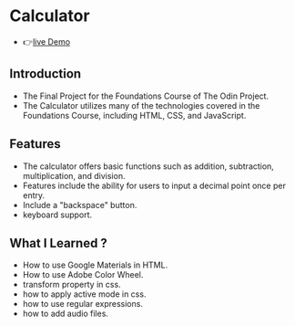 # Calculator
- 👉[live Demo](https://krishnasinghmahar.github.io/Calculator/)
  
## Introduction
- The Final Project for the Foundations Course of The Odin Project.
- The Calculator utilizes many of the technologies covered in the Foundations Course, including HTML, CSS, and JavaScript.

## Features
- The calculator offers basic functions such as addition, subtraction, multiplication, and division. 
- Features include the ability for users to input a decimal point once per entry. 
- Include  a "backspace" button.
- keyboard support.

## What I Learned ?
- How to use Google Materials in HTML.
- How to use Adobe Color Wheel.
- transform property in css.
- how to apply active mode in css.
- how to use regular expressions.
- how to add audio files.

